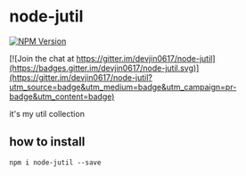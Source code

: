 # node-jutil

[![NPM Version][npm-image]][npm-url]

[![Join the chat at https://gitter.im/devjin0617/node-jutil](https://badges.gitter.im/devjin0617/node-jutil.svg)](https://gitter.im/devjin0617/node-jutil?utm_source=badge&utm_medium=badge&utm_campaign=pr-badge&utm_content=badge)

it's my util collection

## how to install

```
npm i node-jutil --save
```


[npm-image]: https://img.shields.io/badge/npm-v0.0.4-blue.svg
[npm-url]: https://www.npmjs.com/package/node-jdate